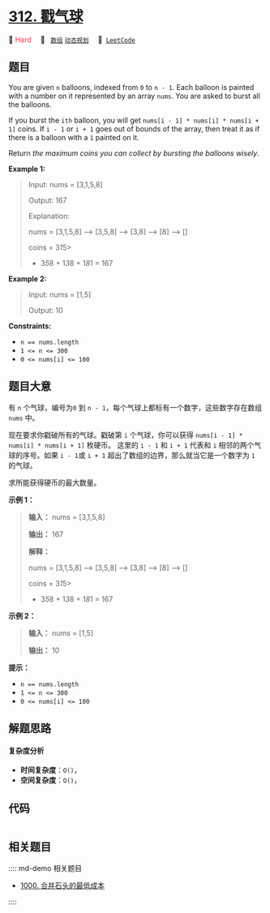 # [312. 戳气球](https://leetcode.com/problems/burst-balloons)

🔴 <font color=#ff334b>Hard</font>&emsp; 🔖&ensp; [`数组`](/leetcode/outline/tag/array.md) [`动态规划`](/leetcode/outline/tag/dynamic-programming.md)&emsp; 🔗&ensp;[`LeetCode`](https://leetcode.com/problems/burst-balloons)


## 题目

You are given `n` balloons, indexed from `0` to `n - 1`. Each balloon is
painted with a number on it represented by an array `nums`. You are asked to
burst all the balloons.

If you burst the `ith` balloon, you will get `nums[i - 1] * nums[i] * nums[i +
1]` coins. If `i - 1` or `i + 1` goes out of bounds of the array, then treat
it as if there is a balloon with a `1` painted on it.

Return _the maximum coins you can collect by bursting the balloons wisely_.



**Example 1:**

> Input: nums = [3,1,5,8]
> 
> Output: 167
> 
> Explanation:
> 
> nums = [3,1,5,8] --> [3,5,8] --> [3,8] --> [8] --> []
> 
> coins =  3*1*5> 
> +   3*5*8   +  1*3*8  + 1*8*1 = 167

**Example 2:**

> Input: nums = [1,5]
> 
> Output: 10

**Constraints:**

  * `n == nums.length`
  * `1 <= n <= 300`
  * `0 <= nums[i] <= 100`


## 题目大意

有 `n` 个气球，编号为`0` 到 `n - 1`，每个气球上都标有一个数字，这些数字存在数组 `nums` 中。

现在要求你戳破所有的气球。戳破第 `i` 个气球，你可以获得 `nums[i - 1] * nums[i] * nums[i + 1]` 枚硬币。 这里的
`i - 1` 和 `i + 1` 代表和 `i` 相邻的两个气球的序号。如果 `i - 1`或 `i + 1` 超出了数组的边界，那么就当它是一个数字为
`1` 的气球。

求所能获得硬币的最大数量。



**示例 1：**

> 
> 
> 
> 
> 
> **输入：** nums = [3,1,5,8]
> 
> **输出：** 167
> 
> **解释：**
> 
> nums = [3,1,5,8] --> [3,5,8] --> [3,8] --> [8] --> []
> 
> coins =  3*1*5> 
> +   3*5*8   +  1*3*8  + 1*8*1 = 167

**示例 2：**

> 
> 
> 
> 
> 
> **输入：** nums = [1,5]
> 
> **输出：** 10
> 
> 



**提示：**

  * `n == nums.length`
  * `1 <= n <= 300`
  * `0 <= nums[i] <= 100`


## 解题思路

#### 复杂度分析

- **时间复杂度**：`O()`，
- **空间复杂度**：`O()`，

## 代码

```javascript

```

## 相关题目

:::: md-demo 相关题目
- [1000. 合并石头的最低成本](https://leetcode.com/problems/minimum-cost-to-merge-stones)

::::
